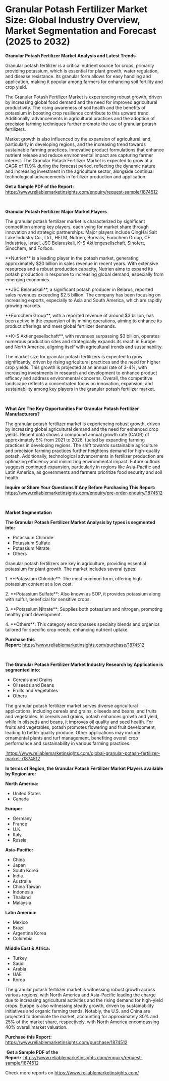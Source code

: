 <p><h1>Granular Potash Fertilizer Market Size: Global Industry Overview, Market Segmentation and Forecast (2025 to 2032)</h1></p><p><strong>Granular Potash Fertilizer Market Analysis and Latest Trends</strong></p>
<p><p>Granular potash fertilizer is a critical nutrient source for crops, primarily providing potassium, which is essential for plant growth, water regulation, and disease resistance. Its granular form allows for easy handling and application, making it popular among farmers for enhancing soil fertility and crop yield.</p><p>The Granular Potash Fertilizer Market is experiencing robust growth, driven by increasing global food demand and the need for improved agricultural productivity. The rising awareness of soil health and the benefits of potassium in boosting crop resilience contribute to this upward trend. Additionally, advancements in agricultural practices and the adoption of precision farming techniques further promote the use of granular potash fertilizers.</p><p>Market growth is also influenced by the expansion of agricultural land, particularly in developing regions, and the increasing trend towards sustainable farming practices. Innovative product formulations that enhance nutrient release and reduce environmental impact are capturing farmer interest. The Granular Potash Fertilizer Market is expected to grow at a CAGR of 11.9% during the forecast period, reflecting the dynamic nature and increasing investment in the agriculture sector, alongside continual technological advancements in fertilizer production and application.</p></p>
<p><strong>Get a Sample PDF of the Report:&nbsp;</strong> <a href="https://www.reliablemarketinsights.com/enquiry/request-sample/1874512?utm_campaign=3274&utm_medium=2&utm_source=Github&utm_content=ia&utm_term=30032025&utm_id=granular-potash-fertilizer">https://www.reliablemarketinsights.com/enquiry/request-sample/1874512</a></p>
<p>&nbsp;</p>
<p><strong>Granular Potash Fertilizer Major Market Players</strong></p>
<p><p>The granular potash fertilizer market is characterized by significant competition among key players, each vying for market share through innovation and strategic partnerships. Major players include QingHai Salt Lake Industry Co., Ltd., HELM, Nutrien, Borealis, Eurochem Group, CF Industries, Israel, JSC Belaruskali, K+S Aktiengesellschaft, Sinofert, Sinochem, and Forbon.</p><p>**Nutrien** is a leading player in the potash market, generating approximately $20 billion in sales revenue in recent years. With extensive resources and a robust production capacity, Nutrien aims to expand its potash production in response to increasing global demand, especially from emerging economies.</p><p>**JSC Belaruskali**, a significant potash producer in Belarus, reported sales revenues exceeding $2.5 billion. The company has been focusing on increasing exports, especially to Asia and South America, which are rapidly growing markets. </p><p>**Eurochem Group**, with a reported revenue of around $3 billion, has been active in the expansion of its mining operations, aiming to enhance its product offerings and meet global fertilizer demands.</p><p>**K+S Aktiengesellschaft**, with revenues surpassing $3 billion, operates numerous production sites and strategically expands its reach in Europe and North America, aligning itself with agricultural trends and sustainability.</p><p>The market size for granular potash fertilizers is expected to grow significantly, driven by rising agricultural practices and the need for higher crop yields. This growth is projected at an annual rate of 3-4%, with increasing investments in research and development to enhance product efficacy and address environmental concerns. Overall, the competitive landscape reflects a concentrated focus on innovation, expansion, and sustainability among key players in the granular potash fertilizer market.</p></p>
<p>&nbsp;</p>
<p><strong>What Are The Key Opportunities For Granular Potash Fertilizer Manufacturers?</strong></p>
<p><p>The granular potash fertilizer market is experiencing robust growth, driven by increasing global agricultural demand and the need for enhanced crop yields. Recent data shows a compound annual growth rate (CAGR) of approximately 5% from 2021 to 2026, fueled by expanding farming practices in developing regions. The shift towards sustainable agriculture and precision farming practices further heightens demand for high-quality potash. Additionally, technological advancements in fertilizer production are optimizing efficiency and minimizing environmental impact. Future outlook suggests continued expansion, particularly in regions like Asia-Pacific and Latin America, as governments and farmers prioritize food security and soil health.</p></p>
<p><strong>Inquire or Share Your Questions If Any Before Purchasing This Report:</strong> <a href="https://www.reliablemarketinsights.com/enquiry/pre-order-enquiry/1874512?utm_campaign=3274&utm_medium=2&utm_source=Github&utm_content=ia&utm_term=30032025&utm_id=granular-potash-fertilizer">https://www.reliablemarketinsights.com/enquiry/pre-order-enquiry/1874512</a></p>
<p>&nbsp;</p>
<p><strong>Market Segmentation</strong></p>
<p><strong>The Granular Potash Fertilizer Market Analysis by types is segmented into:</strong></p>
<p><ul><li>Potassium Chloride</li><li>Potassium Sulfate</li><li>Potassium Nitrate</li><li>Others</li></ul></p>
<p><p>Granular potash fertilizers are key in agriculture, providing essential potassium for plant growth. The market includes several types: </p><p>1. **Potassium Chloride**: The most common form, offering high potassium content at a low cost.</p><p>2. **Potassium Sulfate**: Also known as SOP, it provides potassium along with sulfur, beneficial for sensitive crops.</p><p>3. **Potassium Nitrate**: Supplies both potassium and nitrogen, promoting healthy plant development.</p><p>4. **Others**: This category encompasses specialty blends and organics tailored for specific crop needs, enhancing nutrient uptake.</p></p>
<p><strong>Purchase this Report:&nbsp;</strong><a href="https://www.reliablemarketinsights.com/purchase/1874512?utm_campaign=3274&utm_medium=2&utm_source=Github&utm_content=ia&utm_term=30032025&utm_id=granular-potash-fertilizer">https://www.reliablemarketinsights.com/purchase/1874512</a></p>
<p>&nbsp;</p>
<p><strong>The Granular Potash Fertilizer Market Industry Research by Application is segmented into:</strong></p>
<p><ul><li>Cereals and Grains</li><li>Oilseeds and Beans</li><li>Fruits and Vegetables</li><li>Others</li></ul></p>
<p><p>The granular potash fertilizer market serves diverse agricultural applications, including cereals and grains, oilseeds and beans, and fruits and vegetables. In cereals and grains, potash enhances growth and yield, while in oilseeds and beans, it improves oil quality and seed health. For fruits and vegetables, potash promotes flowering and fruit development, leading to better quality produce. Other applications may include ornamental plants and turf management, benefiting overall crop performance and sustainability in various farming practices.</p></p>
<p><a href="https://www.reliablemarketinsights.com/global-granular-potash-fertilizer-market-r1874512?utm_campaign=3274&utm_medium=2&utm_source=Github&utm_content=ia&utm_term=30032025&utm_id=granular-potash-fertilizer">&nbsp;https://www.reliablemarketinsights.com/global-granular-potash-fertilizer-market-r1874512</a></p>
<p><strong>In terms of Region, the Granular Potash Fertilizer Market Players available by Region are:</strong></p>
<p>
    <p> <strong> North America: </strong>
        <ul>
            <li>United States</li>
            <li>Canada</li>
        </ul>
        </p> 
    <p> <strong> Europe: </strong>
        <ul>
            <li>Germany</li>
            <li>France</li>
            <li>U.K.</li>
            <li>Italy</li>
            <li>Russia</li>
        </ul>
        </p> 
    <p> <strong> Asia-Pacific: </strong>
        <ul>
            <li>China</li>
            <li>Japan</li>
            <li>South Korea</li>
            <li>India</li>
            <li>Australia</li>
            <li>China Taiwan</li>
            <li>Indonesia</li>
            <li>Thailand</li>
            <li>Malaysia</li>
        </ul>
        </p> 
    <p> <strong> Latin America: </strong>
        <ul>
            <li>Mexico</li>
            <li>Brazil</li>
            <li>Argentina Korea</li>
            <li>Colombia</li>
        </ul>
        </p> 
    <p> <strong> Middle East & Africa: </strong>
        <ul>
            <li>Turkey</li>
            <li>Saudi</li>
            <li>Arabia</li>
            <li>UAE</li>
            <li>Korea</li>
        </ul>
    </p>
    </p>
<p><p>The granular potash fertilizer market is witnessing robust growth across various regions, with North America and Asia-Pacific leading the charge due to increasing agricultural activities and the rising demand for high-yield crops. Europe is also witnessing steady growth, driven by sustainability initiatives and organic farming trends. Notably, the U.S. and China are projected to dominate the market, accounting for approximately 30% and 25% of the market share, respectively, with North America encompassing 40% overall market valuation.</p></p>
<p><strong>Purchase this Report: </strong><a href="https://www.reliablemarketinsights.com/purchase/1874512?utm_campaign=3274&utm_medium=2&utm_source=Github&utm_content=ia&utm_term=30032025&utm_id=granular-potash-fertilizer">https://www.reliablemarketinsights.com/purchase/1874512</a></p>
<p>&nbsp;<strong>Get a Sample PDF of the Report:&nbsp;&nbsp;</strong><a href="https://www.reliablemarketinsights.com/enquiry/request-sample/1874512?utm_campaign=3274&utm_medium=2&utm_source=Github&utm_content=ia&utm_term=30032025&utm_id=granular-potash-fertilizer">https://www.reliablemarketinsights.com/enquiry/request-sample/1874512</a></p>
<p><strong></strong></p>
<p>Check more reports on <a href="https://www.reliablemarketinsights.com/?utm_campaign=3274&utm_medium=2&utm_source=Github&utm_content=ia&utm_term=30032025&utm_id=granular-potash-fertilizer">https://www.reliablemarketinsights.com/</a></p>